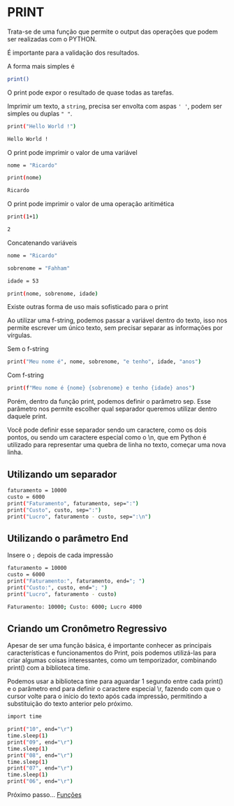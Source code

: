 # PRINT

Trata-se de uma função que permite o output das operações que podem ser realizadas com o PYTHON.

É importante para a validação dos resultados. 

A forma mais simples é

```bash
print()
```
O print pode expor o resultado de quase todas as tarefas.

Imprimir um texto, a `string`, precisa ser envolta com aspas `' '`, podem ser simples ou duplas `" "`.

```bash
print("Hello World !")

Hello World !
```

O print pode imprimir o valor de uma variável

```bash
nome = "Ricardo"

print(nome)

Ricardo
```

O print pode imprimir o valor de uma operação aritimética

```bash
print(1+1)

2
```
Concatenando variáveis

```bash
nome = "Ricardo"

sobrenome = "Fahham"

idade = 53

print(nome, sobrenome, idade)
```

Existe outras forma de uso mais sofisticado para o print

Ao utilizar uma f-string, podemos passar a variável dentro do texto, isso nos permite escrever um único texto, sem precisar separar as informações por vírgulas.

Sem o f-string

```bash
print("Meu nome é", nome, sobrenome, "e tenho", idade, "anos")
```

Com f-string

```bash
print(f"Meu nome é {nome} {sobrenome} e tenho {idade} anos")
```

Porém, dentro da função print, podemos definir o parâmetro sep. Esse parâmetro nos permite escolher qual separador queremos utilizar dentro daquele print.

Você pode definir esse separador sendo um caractere, como os dois pontos, ou sendo um caractere especial como o \n, que em Python é utilizado para representar uma quebra de linha no texto, começar uma nova linha.

## Utilizando um separador

```bash
faturamento = 10000
custo = 6000
print("Faturamento", faturamento, sep=":")
print("Custo", custo, sep=":")
print("Lucro", faturamento - custo, sep=":\n")
```

##  Utilizando o parâmetro End

Insere o `;` depois de cada impressão

```bash
faturamento = 10000
custo = 6000
print("Faturamento:", faturamento, end="; ")
print("Custo:", custo, end="; ")
print("Lucro", faturamento - custo)

Faturamento: 10000; Custo: 6000; Lucro 4000
```

## Criando um Cronômetro Regressivo

Apesar de ser uma função básica, é importante conhecer as principais características e funcionamentos do Print, pois podemos utilizá-las para criar algumas coisas interessantes, como um temporizador, combinando print() com a biblioteca time.

Podemos usar a biblioteca time para aguardar 1 segundo entre cada print() e o parâmetro end para definir o caractere especial \r, fazendo com que o cursor volte para o início do texto após cada impressão, permitindo a substituição do texto anterior pelo próximo.

```bash
import time

print("10", end="\r")
time.sleep(1)
print("09", end="\r")
time.sleep(1)
print("08", end="\r")
time.sleep(1)
print("07", end="\r")
time.sleep(1)
print("06", end="\r")
```

Próximo passo... [Funções]()